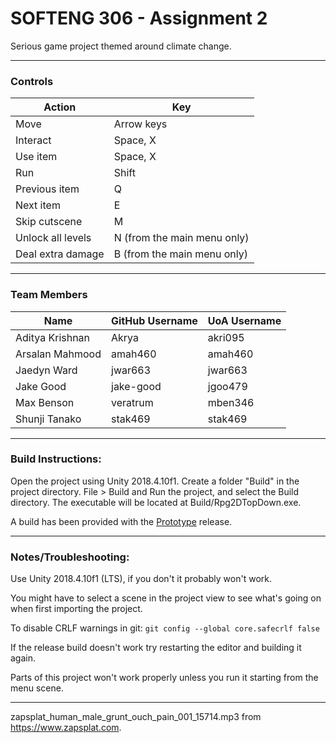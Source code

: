# SOFTENG 306 - Assignment 2

Serious game project themed around climate change.

---

### Controls

| Action | Key |
| ---- | ---- |
| Move | Arrow keys |
| Interact | Space, X |
| Use item | Space, X |
| Run | Shift |
| Previous item | Q |
| Next item | E |
| Skip cutscene | M |
| Unlock all levels | N (from the main menu only) |
| Deal extra damage | B (from the main menu only) |

---

### Team Members

| Name | GitHub Username  | UoA Username |
| ---- | ---------------- | ------------ |
| Aditya Krishnan | Akrya | akri095 |
| Arsalan Mahmood | amah460 | amah460 |
| Jaedyn Ward | jwar663 | jwar663 |
| Jake Good | jake-good | jgoo479 |
| Max Benson | veratrum | mben346 |
| Shunji Tanako | stak469 | stak469 |

---

### Build Instructions:

Open the project using Unity 2018.4.10f1. Create a folder "Build" in the project directory. File > Build and Run the project, and select the Build directory. The executable will be located at Build/Rpg2DTopDown.exe.

A build has been provided with the [Prototype](https://github.com/veratrum/softeng306-a2/releases/tag/v0.1-prototype) release.

---

### Notes/Troubleshooting:

Use Unity 2018.4.10f1 (LTS), if you don't it probably won't work.

You might have to select a scene in the project view to see what's going on when first importing the project.

To disable CRLF warnings in git: `git config --global core.safecrlf false`

If the release build doesn't work try restarting the editor and building it again.

Parts of this project won't work properly unless you run it starting from the menu scene.

---

zapsplat_human_male_grunt_ouch_pain_001_15714.mp3 from https://www.zapsplat.com.
